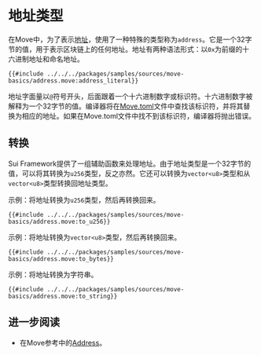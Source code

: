# 地址类型

<!--

Chapter: Basic Syntax
Goal: Introduce the address type
Notes:
    - a special type
    - named addresses via the Move.toml
    - address literals
    - 0x2 is 0x0000000...02

Links:
    - address concept
    - transaction context
    - Move.toml
    - your first move

 -->

在Move中，为了表示[地址](./../concepts/address.md)，使用了一种特殊的类型称为`address`。它是一个32字节的值，用于表示区块链上的任何地址。地址有两种语法形式：以`0x`为前缀的十六进制地址和命名地址。

```move
{{#include ../../../packages/samples/sources/move-basics/address.move:address_literal}}
```

地址字面量以`@`符号开头，后面跟着一个十六进制数字或标识符。十六进制数字被解释为一个32字节的值。编译器将在[Move.toml](./../concepts/manifest.md)文件中查找该标识符，并将其替换为相应的地址。如果在Move.toml文件中找不到该标识符，编译器将抛出错误。

## 转换

Sui Framework提供了一组辅助函数来处理地址。由于地址类型是一个32字节的值，可以将其转换为`u256`类型，反之亦然。它还可以转换为`vector<u8>`类型和从`vector<u8>`类型转换回地址类型。

示例：将地址转换为`u256`类型，然后再转换回来。

```move
{{#include ../../../packages/samples/sources/move-basics/address.move:to_u256}}
```

示例：将地址转换为`vector<u8>`类型，然后再转换回来。

```move
{{#include ../../../packages/samples/sources/move-basics/address.move:to_bytes}}
```

示例：将地址转换为字符串。

```move
{{#include ../../../packages/samples/sources/move-basics/address.move:to_string}}
```

## 进一步阅读

- 在Move参考中的[Address](/reference/primitive-types/address.html)。
